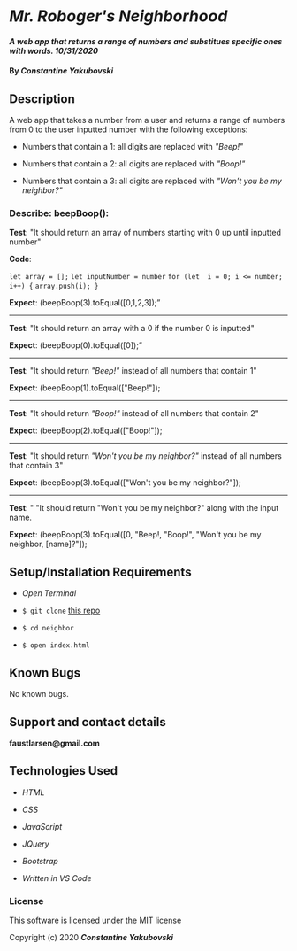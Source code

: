 # _Mr. Roboger's Neighborhood_

#### _A web app that returns a range of numbers and substitues specific ones with words. 10/31/2020_

#### By _**Constantine Yakubovski**_

## Description 

A web app that takes a number from a user and returns a range of numbers from 0 to the user inputted number with the following exceptions:

- Numbers that contain a 1: all digits are replaced with _"Beep!"_

- Numbers that contain a 2: all digits are replaced with _"Boop!"_

- Numbers that contain a 3: all digits are replaced with _"Won't you be my neighbor?"_

### Describe: beepBoop():

**Test**: "It should return an array of numbers starting with 0 up until inputted number"

**Code**: 

`let array = [];`
`let inputNumber = number`
`for (let  i = 0; i <= number; i++) {`
`array.push(i); }`

 **Expect**: (beepBoop(3).toEqual([0,1,2,3]);”
___
**Test**: "It should return an array with a 0 if the number 0 is inputted"

 **Expect**: (beepBoop(0).toEqual([0]);”
___
**Test**:  "It should return _"Beep!"_ instead of all numbers that contain 1"

 **Expect**: (beepBoop(1).toEqual(["Beep!"]);
___
**Test**: "It should return _"Boop!"_ instead of all numbers that contain 2"

**Expect**: (beepBoop(2).toEqual(["Boop!"]);
___
 **Test**: "It should return _"Won't you be my neighbor?"_ instead of all numbers that contain 3"

**Expect**: (beepBoop(3).toEqual(["Won't you be my neighbor?"]);
___
 **Test**: "  "It should return "Won't you be my neighbor?" along with the input name.

**Expect**: (beepBoop(3).toEqual([0, "Beep!, "Boop!", "Won't you be my neighbor, [name]?"]);

## Setup/Installation Requirements

-  _Open Terminal_
-  `$ git clone` [this repo](https://faustlarsen.github.io/Mr.Roboger)

-  `$ cd neighbor`

-  `$ open index.html`

## Known Bugs

No known bugs.  

## Support and contact details

__faustlarsen@gmail.com__

## Technologies Used

-  _HTML_

-  _CSS_

-  _JavaScript_

-  _JQuery_

-  _Bootstrap_

-  _Written in VS Code_

### License 

This software is licensed under the MIT license


Copyright (c) 2020 **_Constantine Yakubovski_**